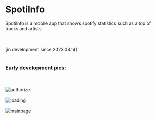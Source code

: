 # SpotiInfo
SpotiInfo is a mobile app that shows spotify statistics such as a top of tracks and artists 

<br><br>
[in development since 2023.08.14]
<br><br>


### Early development pics:
<br><br>
![authorize](https://imgur.com/F95JchQ.jpeg)
<br><br>
![loading](https://imgur.com/enTwRFY.jpeg)
<br><br>
![mainpage](https://imgur.com/budipvB.jpeg)
<br><br>

